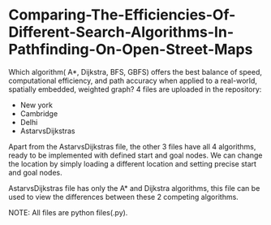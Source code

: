 # Comparing-The-Efficiencies-Of-Different-Search-Algorithms-In-Pathfinding-On-Open-Street-Maps
Which algorithm( A*, Dijkstra, BFS, GBFS) offers the best balance of speed, computational efficiency, and path accuracy when applied to a real-world, spatially embedded, weighted graph? 
4 files are uploaded in the repository:
- New york
- Cambridge
- Delhi
- AstarvsDijkstras


Apart from the AstarvsDijkstras file, the other 3 files have all 4 algorithms, ready to be implemented with defined start and goal nodes. We can change the location by simply loading a different location and setting precise start and goal nodes.

AstarvsDijkstras file has only the A* and Dijkstra algorithms, this file can be used to view the differences between these 2 competing algorithms.

NOTE: All files are python files(.py).
